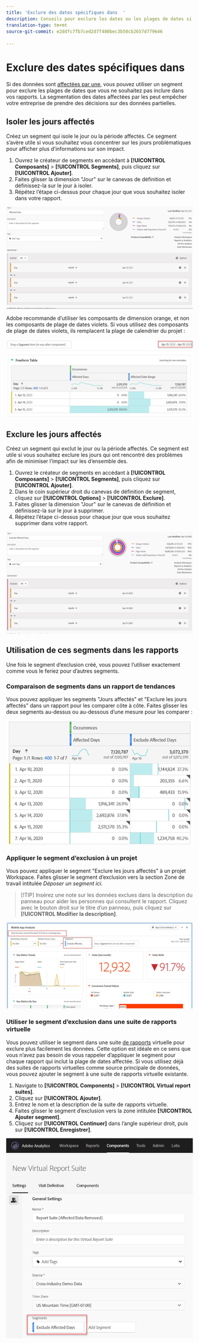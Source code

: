 ```yaml
---
title: 'Exclure des dates spécifiques dans  '
description: Conseils pour exclure les dates ou les plages de dates si vous ne souhaitez pas les inclure dans les rapports.
translation-type: tm+mt
source-git-commit: e2ddfc7fb7ced2d7f480bec3b50cb2657d779646

---
```



# Exclure des dates spécifiques dans  

Si des données sont [affectées par une](/help/technotes/event-impacted.md), vous pouvez utiliser un segment pour exclure les plages de dates que vous ne souhaitez pas inclure dans vos rapports. La segmentation des dates affectées par les  peut empêcher votre entreprise de prendre des décisions sur des données partielles.

## Isoler les jours affectés

Créez un segment qui isole le jour ou la période affectés. Ce segment s’avère utile si vous souhaitez vous concentrer sur les jours problématiques pour afficher plus d’informations sur son impact.

1. Ouvrez le créateur de segments en accédant à **[!UICONTROL Composants]** > **[!UICONTROL Segments]**, puis cliquez sur **[!UICONTROL Ajouter]**.
2. Faites glisser la dimension &quot;Jour&quot; sur le canevas de définition et définissez-la sur le jour à isoler.
3. Répétez l’étape ci-dessus pour chaque jour que vous souhaitez isoler dans votre rapport.

![Segment Jours concernés](../assets/affected_days.jpg)

Adobe recommande d’utiliser les composants de dimension orange, et non les composants de plage de dates violets. Si vous utilisez des composants de plage de dates violets, ils remplacent la plage de calendrier du projet :

![Exclure le type de jour du segment](../assets/exclude_segment_day_type.jpg)

## Exclure les jours affectés

Créez un segment qui exclut le jour ou la période affectés. Ce segment est utile si vous souhaitez exclure les jours qui ont rencontré des problèmes afin de minimiser l’impact sur les  d’ensemble des.

1. Ouvrez le créateur de segments en accédant à **[!UICONTROL Composants]** > **[!UICONTROL Segments]**, puis cliquez sur **[!UICONTROL Ajouter]**.
2. Dans le coin supérieur droit du canevas de définition de segment, cliquez sur **[!UICONTROL Options]** > **[!UICONTROL Exclure]**.
3. Faites glisser la dimension &quot;Jour&quot; sur le canevas de définition et définissez-la sur le jour à supprimer.
4. Répétez l’étape ci-dessus pour chaque jour que vous souhaitez supprimer dans votre rapport.

![Exclure les jours affectés](../assets/exclude_affected_days.jpg)

## Utilisation de ces segments dans les rapports

Une fois le segment d’exclusion créé, vous pouvez l’utiliser exactement comme vous le feriez pour d’autres segments.

### Comparaison de segments dans un rapport de tendances

Vous pouvez appliquer les segments &quot;Jours affectés&quot; et &quot;Exclure les jours affectés&quot; dans un rapport pour les comparer côte à côte. Faites glisser les deux segments au-dessus ou au-dessous d’une mesure pour les comparer :

![Les deux segments](../assets/affected_and_exclude.png)

### Appliquer le segment d’exclusion à un projet

Vous pouvez appliquer le segment &quot;Exclure les jours affectés&quot; à un projet Workspace. Faites glisser le segment d’exclusion vers la section Zone de travail intitulée *Déposer un segment ici*.

>[!TIP] Insérez une note sur les données exclues dans la description du panneau pour aider les personnes qui consultent le rapport. Cliquez avec le bouton droit sur le titre d’un panneau, puis cliquez sur **[!UICONTROL Modifier la description]**.

![Segment appliqué à un panneau](../assets/exclude_segment_panel.jpg)

### Utiliser le segment d’exclusion dans une suite de rapports virtuelle

Vous pouvez utiliser le segment dans une suite [de rapports](../../vrs/vrs-about.md) virtuelle pour exclure plus facilement les données. Cette option est idéale en ce sens que vous n’avez pas besoin de vous rappeler d’appliquer le segment pour chaque rapport qui inclut la plage de dates affectée. Si vous utilisez déjà des suites de rapports virtuelles comme source principale de données, vous pouvez ajouter le segment à une suite de rapports virtuelle existante.

1. Navigate to **[!UICONTROL Components]** > **[!UICONTROL Virtual report suites]**.
2. Cliquez sur **[!UICONTROL Ajouter]**.
3. Entrez le nom et la description de la suite de rapports virtuelle.
4. Faites glisser le segment d’exclusion vers la zone intitulée **[!UICONTROL Ajouter segment]**.
5. Cliquez sur **[!UICONTROL Continuer]** dans l’angle supérieur droit, puis sur **[!UICONTROL Enregistrer]**.

![Segment appliqué à VRS](../assets/exclude_segment_vrs.png)
